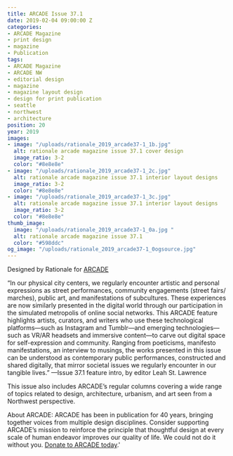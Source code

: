 ```yaml
---
title: ARCADE Issue 37.1
date: 2019-02-04 09:00:00 Z
categories:
- ARCADE Magazine
- print design
- magazine
- Publication
tags:
- ARCADE Magazine
- ARCADE NW
- editorial design
- magazine
- magazine layout design
- design for print publication
- seattle
- northwest
- architecture
position: 20
year: 2019
images:
- image: "/uploads/rationale_2019_arcade37-1_1b.jpg"
  alt: rationale arcade magazine issue 37.1 cover design
  image_ratio: 3-2
  color: "#8e8e8e"
- image: "/uploads/rationale_2019_arcade37-1_2c.jpg"
  alt: rationale arcade magazine issue 37.1 interior layout designs
  image_ratio: 3-2
  color: "#8e8e8e"
- image: "/uploads/rationale_2019_arcade37-1_3c.jpg"
  alt: rationale arcade magazine issue 37.1 interior layout designs
  image_ratio: 3-2
  color: "#8e8e8e"
thumb_image:
  image: "/uploads/rationale_2019_arcade37-1_0a.jpg "
  alt: rationale arcade magazine issue 37.1
  color: "#598ddc"
og_image: "/uploads/rationale_2019_arcade37-1_0ogsource.jpg"
---
```


Designed by Rationale for [ARCADE](https://arcadenw.org/)

“In our physical city centers, we regularly encounter artistic and personal expressions as street performances, community engagements (street fairs/ marches), public art, and manifestations of subcultures. These experiences are now similarly presented in the digital world through our participation in the simulated metropolis of online social networks. This ARCADE feature highlights artists, curators, and writers who use these technological platforms—such as Instagram and Tumblr—and emerging technologies— such as VR/AR headsets and immersive content—to carve out digital space for self-expression and community. Ranging from poeticisms, manifesto manifestations, an interview to musings, the works presented in this issue can be understood as contemporary public performances, constructed and shared digitally, that mirror societal issues we regularly encounter in our tangible lives.”
—Issue 37.1 feature intro, by editor Leah St. Lawrence

This issue also includes ARCADE’s regular columns covering a wide range of topics related to design, architecture, urbanism, and art seen from a Northwest perspective.

About ARCADE:
ARCADE has been in publication for 40 years, bringing together voices from multiple design disciplines. Consider supporting ARCADE’s mission to reinforce the principle that thoughtful design at every scale of human endeavor improves our quality of life. We could not do it without you. [Donate to ARCADE today](https://arcadenw.org/donate).'